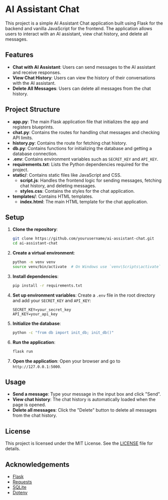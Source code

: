# AI Assistant Chat

This project is a simple AI Assistant Chat application built using Flask for the backend and vanilla JavaScript for the frontend. The application allows users to interact with an AI assistant, view chat history, and delete all messages.

## Features

- **Chat with AI Assistant**: Users can send messages to the AI assistant and receive responses.
- **View Chat History**: Users can view the history of their conversations with the AI assistant.
- **Delete All Messages**: Users can delete all messages from the chat history.

## Project Structure

- **app.py**: The main Flask application file that initializes the app and registers blueprints.
- **chat.py**: Contains the routes for handling chat messages and checking API limits.
- **history.py**: Contains the route for fetching chat history.
- **db.py**: Contains functions for initializing the database and getting a database connection.
- **.env**: Contains environment variables such as `SECRET_KEY` and `API_KEY`.
- **requirements.txt**: Lists the Python dependencies required for the project.
- **static/**: Contains static files like JavaScript and CSS.
    - **script.js**: Handles the frontend logic for sending messages, fetching chat history, and deleting messages.
    - **styles.css**: Contains the styles for the chat application.
- **templates/**: Contains HTML templates.
    - **index.html**: The main HTML template for the chat application.

## Setup

1. **Clone the repository**:
     ```sh
     git clone https://github.com/yourusername/ai-assistant-chat.git
     cd ai-assistant-chat
     ```

2. **Create a virtual environment**:
     ```sh
     python -m venv venv
     source venv/bin/activate  # On Windows use `venv\Scripts\activate`
     ```

3. **Install dependencies**:
     ```sh
     pip install -r requirements.txt
     ```

4. **Set up environment variables**:
     Create a `.env` file in the root directory and add your `SECRET_KEY` and `API_KEY`:
     ```properties
     SECRET_KEY=your_secret_key
     API_KEY=your_api_key
     ```

5. **Initialize the database**:
     ```sh
     python -c "from db import init_db; init_db()"
     ```

6. **Run the application**:
     ```sh
     flask run
     ```

7. **Open the application**:
     Open your browser and go to `http://127.0.0.1:5000`.

## Usage

- **Send a message**: Type your message in the input box and click "Send".
- **View chat history**: The chat history is automatically loaded when the page is opened.
- **Delete all messages**: Click the "Delete" button to delete all messages from the chat history.

## License

This project is licensed under the MIT License. See the [LICENSE](LICENSE) file for details.

## Acknowledgements

- [Flask](https://flask.palletsprojects.com/)
- [Requests](https://docs.python-requests.org/)
- [SQLite](https://www.sqlite.org/)
- [Dotenv](https://pypi.org/project/python-dotenv/)
